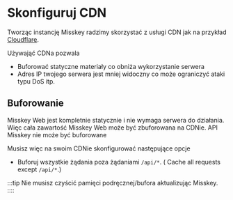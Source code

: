 # Skonfiguruj CDN

Tworząc instancję Misskey radzimy skorzystać z usługi CDN jak na przykład [Cloudflare](https://www.cloudflare.com/).

Używająć CDNa pozwala

- Buforować statyczne materiały co obniża wykorzystanie serwera
- Adres IP twojego serwera jest mniej widoczny co może ograniczyć ataki typu DoS itp.

## Buforowanie

Misskey Web jest kompletnie statycznie i nie wymaga serwera do działania. Więc cała zawartość Misskey Web może być zbuforowana na CDNie.
API Misskey nie może być buforowane

Musisz więc na swoim CDNie skonfigurować następujące opcje

- Buforuj wszystkie żądania poza żądaniami `/api/*`. ( Cache all requests except `/api/*`.)

:::tip
Nie musisz czyścić pamięci podręcznej/bufora aktualizując Misskey.
::::
